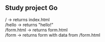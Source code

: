 ## Study project Go <br />
/ -> returns index.html <br />
/hello -> returns "hello!" <br />
/form.html -> returns form.html <br />
/form -> returns form with data from /form.html <br />

